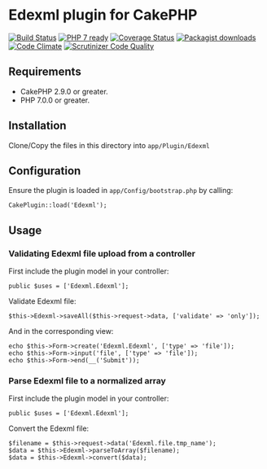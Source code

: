 # Edexml plugin for CakePHP

[![Build Status](https://travis-ci.org/Oefenweb/cakephp-edexml.png?branch=master)](https://travis-ci.org/Oefenweb/cakephp-edexml)
[![PHP 7 ready](http://php7ready.timesplinter.ch/Oefenweb/cakephp-edexml/badge.svg)](https://travis-ci.org/Oefenweb/cakephp-edexml)
[![Coverage Status](https://codecov.io/gh/Oefenweb/cakephp-edexml/branch/master/graph/badge.svg)](https://codecov.io/gh/Oefenweb/cakephp-edexml)
[![Packagist downloads](http://img.shields.io/packagist/dt/Oefenweb/cakephp-edexml.svg)](https://packagist.org/packages/oefenweb/cakephp-edexml)
[![Code Climate](https://codeclimate.com/github/Oefenweb/cakephp-edexml/badges/gpa.svg)](https://codeclimate.com/github/Oefenweb/cakephp-edexml)
[![Scrutinizer Code Quality](https://scrutinizer-ci.com/g/Oefenweb/cakephp-edexml/badges/quality-score.png?b=master)](https://scrutinizer-ci.com/g/Oefenweb/cakephp-edexml/?branch=master)

## Requirements

* CakePHP 2.9.0 or greater.
* PHP 7.0.0 or greater.

## Installation

Clone/Copy the files in this directory into `app/Plugin/Edexml`

## Configuration

Ensure the plugin is loaded in `app/Config/bootstrap.php` by calling:

```
CakePlugin::load('Edexml');
```

## Usage

### Validating Edexml file upload from a controller

First include the plugin model in your controller:

```
public $uses = ['Edexml.Edexml'];
```

Validate Edexml file:

```
$this->Edexml->saveAll($this->request->data, ['validate' => 'only']);
```

And in the corresponding view:

```
echo $this->Form->create('Edexml.Edexml', ['type' => 'file']);
echo $this->Form->input('file', ['type' => 'file']);
echo $this->Form->end(__('Submit'));
```

### Parse Edexml file to a normalized array

First include the plugin model in your controller:

```
public $uses = ['Edexml.Edexml'];
```

Convert the Edexml file:

```
$filename = $this->request->data('Edexml.file.tmp_name');
$data = $this->Edexml->parseToArray($filename);
$data = $this->Edexml->convert($data);
```
